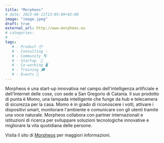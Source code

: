 ```yaml
---
title: "Morpheos"
# date: 2023-06-11T13:05:09+02:00
image: "image.jpeg"
draft: true
external_url: http://www.morpheos.eu
# categories:
#    - 
tags:
   # - Product 📦
   # - Consulting 💡
   # - Community 🌎
   # - Startup  🚀
   # - Co-working 🖥️
   # - Training 🎓
   # - Events 🎉
---
```


Morpheos è una start-up innovativa nel campo dell'intelligenza artificiale e dell'Internet delle cose, con sede a San Gregorio di Catania. Il suo prodotto di punta è Momo, una lampada intelligente che funge da hub e telecamera di sicurezza per la casa. Momo è in grado di riconoscere i volti, attivare i dispositivi smart, monitorare l'ambiente e comunicare con gli utenti tramite una voce naturale. Morpheos collabora con partner internazionali e istituzioni di ricerca per sviluppare soluzioni tecnologiche innovative e migliorare la vita quotidiana delle persone.


Visita il sito di [Morpheos](http://www.morpheos.eu) per maggiori informazioni.